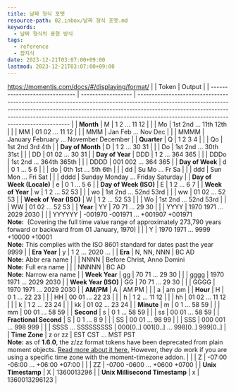 ```yaml
---
title: 날짜 형식 포멧
resource-path: 02.inbox/날짜 형식 포멧.md
keywords:
  - 날짜 형식의 표현 방식
tags:
  - reference
  - 잡지식
date: 2023-12-21T03:07:00+09:00
lastmod: 2023-12-21T03:07:00+09:00
---
```

https://momentjs.com/docs/#/displaying/format/
|                                | Token              | Output                                                                                                                                                                                                                                                                                           |
| ------------------------------ | ------------------ | ------------------------------------------------------------------------------------------------------------------------------------------------------------------------------------------------------------------------------------------------------------------------------------------------ |
| **Month**                      | M                  | 1 2 ... 11 12                                                                                                                                                                                                                                                                                    |
|                                | Mo                 | 1st 2nd ... 11th 12th                                                                                                                                                                                                                                                                            |
|                                | MM                 | 01 02 ... 11 12                                                                                                                                                                                                                                                                                  |
|                                | MMM                | Jan Feb ... Nov Dec                                                                                                                                                                                                                                                                              |
|                                | MMMM               | January February ... November December                                                                                                                                                                                                                                                           |
| **Quarter**                    | Q                  | 1 2 3 4                                                                                                                                                                                                                                                                                          |
|                                | Qo                 | 1st 2nd 3rd 4th                                                                                                                                                                                                                                                                                  |
| **Day of Month**               | D                  | 1 2 ... 30 31                                                                                                                                                                                                                                                                                    |
|                                | Do                 | 1st 2nd ... 30th 31st                                                                                                                                                                                                                                                                            |
|                                | DD                 | 01 02 ... 30 31                                                                                                                                                                                                                                                                                  |
| **Day of Year**                | DDD                | 1 2 ... 364 365                                                                                                                                                                                                                                                                                  |
|                                | DDDo               | 1st 2nd ... 364th 365th                                                                                                                                                                                                                                                                          |
|                                | DDDD               | 001 002 ... 364 365                                                                                                                                                                                                                                                                              |
| **Day of Week**                | d                  | 0 1 ... 5 6                                                                                                                                                                                                                                                                                      |
|                                | do                 | 0th 1st ... 5th 6th                                                                                                                                                                                                                                                                              |
|                                | dd                 | Su Mo ... Fr Sa                                                                                                                                                                                                                                                                                  |
|                                | ddd                | Sun Mon ... Fri Sat                                                                                                                                                                                                                                                                              |
|                                | dddd               | Sunday Monday ... Friday Saturday                                                                                                                                                                                                                                                                |
| **Day of Week (Locale)**       | e                  | 0 1 ... 5 6                                                                                                                                                                                                                                                                                      |
| **Day of Week (ISO)**          | E                  | 1 2 ... 6 7                                                                                                                                                                                                                                                                                      |
| **Week of Year**               | w                  | 1 2 ... 52 53                                                                                                                                                                                                                                                                                    |
|                                | wo                 | 1st 2nd ... 52nd 53rd                                                                                                                                                                                                                                                                            |
|                                | ww                 | 01 02 ... 52 53                                                                                                                                                                                                                                                                                  |
| **Week of Year (ISO)**         | W                  | 1 2 ... 52 53                                                                                                                                                                                                                                                                                    |
|                                | Wo                 | 1st 2nd ... 52nd 53rd                                                                                                                                                                                                                                                                            |
|                                | WW                 | 01 02 ... 52 53                                                                                                                                                                                                                                                                                  |
| **Year**                       | YY                 | 70 71 ... 29 30                                                                                                                                                                                                                                                                                  |
|                                | YYYY               | 1970 1971 ... 2029 2030                                                                                                                                                                                                                                                                          |
|                                | YYYYYY             | -001970 -001971 ... +001907 +001971  <br>**Note:** [](https://tc39.es/ecma262/#sec-expanded-years) (Covering the full time value range of approximately 273,790 years forward or backward from 01 January, 1970)                                                                   |
|                                | Y                  | 1970 1971 ... 9999 +10000 +10001  <br>**Note:** This complies with the ISO 8601 standard for dates past the year 9999                                                                                                                                                                            |
| **Era Year**                   | y                  | 1 2 ... 2020 ...                                                                                                                                                                                                                                                                                 |
| **Era**                        | N, NN, NNN         | BC AD  <br>**Note:** Abbr era name                                                                                                                                                                                                                                                               |
|                                | NNNN               | Before Christ, Anno Domini  <br>**Note:** Full era name                                                                                                                                                                                                                                          |
|                                | NNNNN              | BC AD  <br>**Note:** Narrow era name                                                                                                                                                                                                                                                             |
| **Week Year**                  | gg                 | 70 71 ... 29 30                                                                                                                                                                                                                                                                                  |
|                                | gggg               | 1970 1971 ... 2029 2030                                                                                                                                                                                                                                                                          |
| **Week Year (ISO)**            | GG                 | 70 71 ... 29 30                                                                                                                                                                                                                                                                                  |
|                                | GGGG               | 1970 1971 ... 2029 2030                                                                                                                                                                                                                                                                          |
| **AM/PM**                      | A                  | AM PM                                                                                                                                                                                                                                                                                            |
|                                | a                  | am pm                                                                                                                                                                                                                                                                                            |
| **Hour**                       | H                  | 0 1 ... 22 23                                                                                                                                                                                                                                                                                    |
|                                | HH                 | 00 01 ... 22 23                                                                                                                                                                                                                                                                                  |
|                                | h                  | 1 2 ... 11 12                                                                                                                                                                                                                                                                                    |
|                                | hh                 | 01 02 ... 11 12                                                                                                                                                                                                                                                                                  |
|                                | k                  | 1 2 ... 23 24                                                                                                                                                                                                                                                                                    |
|                                | kk                 | 01 02 ... 23 24                                                                                                                                                                                                                                                                                  |
| **Minute**                     | m                  | 0 1 ... 58 59                                                                                                                                                                                                                                                                                    |
|                                | mm                 | 00 01 ... 58 59                                                                                                                                                                                                                                                                                  |
| **Second**                     | s                  | 0 1 ... 58 59                                                                                                                                                                                                                                                                                    |
|                                | ss                 | 00 01 ... 58 59                                                                                                                                                                                                                                                                                  |
| **Fractional Second**          | S                  | 0 1 ... 8 9                                                                                                                                                                                                                                                                                      |
|                                | SS                 | 00 01 ... 98 99                                                                                                                                                                                                                                                                                  |
|                                | SSS                | 000 001 ... 998 999                                                                                                                                                                                                                                                                              |
|                                | SSSS ... SSSSSSSSS | 000[0..] 001[0..] ... 998[0..] 999[0..]                                                                                                                                                                                                                                                          |
| **Time Zone**                  | z or zz            | EST CST ... MST PST  <br>**Note:** as of **1.6.0**, the z/zz format tokens have been deprecated from plain moment objects. [Read more about it here.](https://github.com/moment/moment/issues/162) However, they *do* work if you are using a specific time zone with the moment-timezone addon. |
|                                | Z                  | -07:00 -06:00 ... +06:00 +07:00                                                                                                                                                                                                                                                                  |
|                                | ZZ                 | -0700 -0600 ... +0600 +0700                                                                                                                                                                                                                                                                      |
| **Unix Timestamp**             | X                  | 1360013296                                                                                                                                                                                                                                                                                       |
| **Unix Millisecond Timestamp** | x                  | 1360013296123                                                                                                                                                                                                                                                                                    |